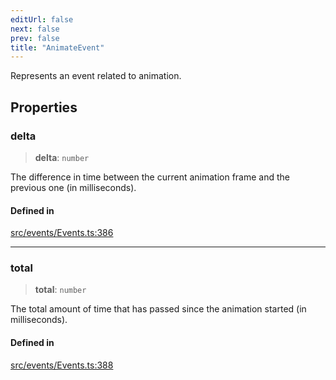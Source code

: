 ```yaml
---
editUrl: false
next: false
prev: false
title: "AnimateEvent"
---
```


Represents an event related to animation.

## Properties

### delta

> **delta**: `number`

The difference in time between the current animation frame and the previous one (in milliseconds).

#### Defined in

[src/events/Events.ts:386](https://github.com/agargaro/three.ez/blob/3fdd7e09783eb2a959141bd465ac646bca571e93/src/events/Events.ts#L386)

***

### total

> **total**: `number`

The total amount of time that has passed since the animation started (in milliseconds).

#### Defined in

[src/events/Events.ts:388](https://github.com/agargaro/three.ez/blob/3fdd7e09783eb2a959141bd465ac646bca571e93/src/events/Events.ts#L388)
